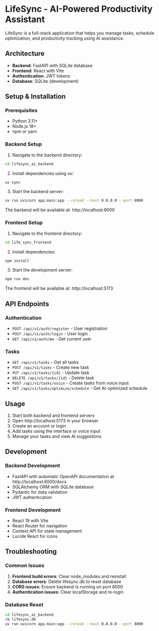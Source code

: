 # LifeSync - AI-Powered Productivity Assistant

LifeSync is a full-stack application that helps you manage tasks, schedule optimization, and productivity tracking using AI assistance.

## Architecture

- **Backend**: FastAPI with SQLite database
- **Frontend**: React with Vite
- **Authentication**: JWT tokens
- **Database**: SQLite (development)

## Setup & Installation

### Prerequisites
- Python 3.11+
- Node.js 18+
- npm or yarn

### Backend Setup

1. Navigate to the backend directory:
```bash
cd lifesync_ai_backend
```

2. Install dependencies using uv:
```bash
uv sync
```

3. Start the backend server:
```bash
uv run uvicorn app.main:app --reload --host 0.0.0.0 --port 8000
```

The backend will be available at: http://localhost:8000

### Frontend Setup

1. Navigate to the frontend directory:
```bash
cd life_sync_frontend
```

2. Install dependencies:
```bash
npm install
```

3. Start the development server:
```bash
npm run dev
```

The frontend will be available at: http://localhost:5173

## API Endpoints

### Authentication
- `POST /api/v1/auth/register` - User registration
- `POST /api/v1/auth/login` - User login
- `GET /api/v1/auth/me` - Get current user

### Tasks
- `GET /api/v1/tasks` - Get all tasks
- `POST /api/v1/tasks` - Create new task
- `PUT /api/v1/tasks/{id}` - Update task
- `DELETE /api/v1/tasks/{id}` - Delete task
- `POST /api/v1/tasks/voice` - Create tasks from voice input
- `GET /api/v1/tasks/optimize/schedule` - Get AI-optimized schedule

## Usage

1. Start both backend and frontend servers
2. Open http://localhost:5173 in your browser
3. Create an account or login
4. Add tasks using the interface or voice input
5. Manage your tasks and view AI suggestions

## Development

### Backend Development
- FastAPI with automatic OpenAPI documentation at http://localhost:8000/docs
- SQLAlchemy ORM with SQLite database
- Pydantic for data validation
- JWT authentication

### Frontend Development
- React 19 with Vite
- React Router for navigation
- Context API for state management
- Lucide React for icons

## Troubleshooting

### Common Issues

1. **Frontend build errors**: Clear node_modules and reinstall
2. **Database errors**: Delete lifesync.db to reset database
3. **CORS issues**: Ensure backend is running on port 8000
4. **Authentication issues**: Clear localStorage and re-login

### Database Reset
```bash
cd lifesync_ai_backend
rm lifesync.db
uv run uvicorn app.main:app --reload --host 0.0.0.0 --port 8000
```
